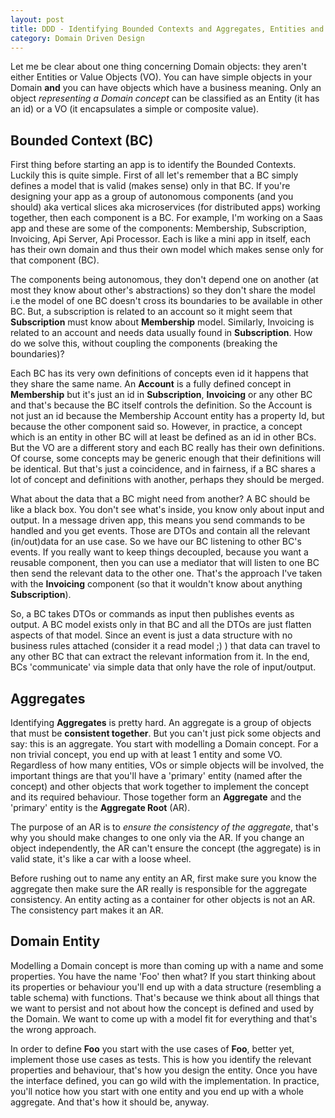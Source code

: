 ```yaml
---
layout: post
title: DDD - Identifying Bounded Contexts and Aggregates, Entities and Value Objects
category: Domain Driven Design
---
```


Let me be clear about one thing concerning Domain objects: they aren't either Entities or Value Objects (VO). You can have simple objects in your Domain **and** you can have objects which have a business meaning. Only an object _representing a Domain concept_ can be classified as an Entity (it has an id) or a VO (it encapsulates a simple or composite value).

 
## Bounded Context (BC)

 First thing before starting an app is to identify the Bounded Contexts. Luckily this is quite simple. First of all let's remember that a BC simply defines a model that is valid (makes sense) only in that BC. If you're designing your app as a group of autonomous components (and you should) aka vertical slices aka microservices (for distributed apps) working together, then each component is a BC. For example, I'm working on a Saas app and these are some of the components: Membership, Subscription, Invoicing, Api Server, Api Processor. Each is like a mini app in itself, each has their own domain and thus their own model which makes sense only for that component (BC).

 The components being autonomous, they don't depend one on another (at most they know about other's abstractions) so they don't share the model i.e the model of one BC doesn't cross its boundaries to be available in other BC. But, a subscription is related to an account so it might seem that **Subscription** must know about **Membership** model. Similarly, Invoicing is related to an account and needs data usually found in **Subscription**. How do we solve this, without coupling the components (breaking the boundaries)?

 Each BC has its very own definitions of concepts even id it happens that they share the same name. An **Account** is a fully defined concept in **Membership** but it's just an id in **Subscription**, **Invoicing** or any other BC and that's because the BC itself controls the definition. So the Account is not just an id because the Membership Account entity has a property Id, but because the other component said so. However, in practice, a concept which is an entity in other BC will at least be defined as an id in other BCs. But the VO are a different story and each BC really has their own definitions. Of course, some concepts may be generic enough that their definitions will be identical. But that's just a coincidence, and in fairness, if a BC shares a lot of concept and definitions with another, perhaps they should be merged.

 What about the data that a BC might need from another? A BC should be like a black box. You don't see what's inside, you know only about input and output. In a message driven app, this means you send commands to be handled and you get events. Those are DTOs and contain all the relevant (in/out)data for an use case. So we have our BC listening to other BC's events. If you really want to keep things decoupled, because you want a reusable component, then you can use a mediator that will listen to one BC then send the relevant data to the other one. That's the approach I've taken with the **Invoicing** component (so that it wouldn't know about anything **Subscription**).

 So, a BC takes DTOs or commands as input then publishes events as output. A BC model exists only in that BC and all the DTOs are just flatten aspects of that model. Since an event is just a data structure with no business rules attached (consider it a read model ;) ) that data can travel to any other BC that can extract the relevant information from it. In the end, BCs 'communicate' via simple data that only have the role of input/output.

 
## Aggregates

 Identifying **Aggregates** is pretty hard. An aggregate is a group of objects that must be **consistent together**. But you can't just pick some objects and say: this is an aggregate. You start with modelling a Domain concept. For a non trivial concept, you end up with at least 1 entity and some VO. Regardless of how many entities, VOs or simple objects will be involved, the important things are that you'll have a 'primary' entity (named after the concept) and other objects that work together to implement the concept and its required behaviour. Those together form an **Aggregate** and the 'primary' entity is the **Aggregate Root** (AR).

 The purpose of an AR is to _ensure the consistency of the aggregate_, that's why you should make changes to one only via the AR. If you change an object independently, the AR can't ensure the concept (the aggregate) is in valid state, it's like a car with a loose wheel.

 Before rushing out to name any entity an AR, first make sure you know the aggregate then make sure the AR really is responsible for the aggregate consistency. An entity acting as a container for other objects is not an AR. The consistency part makes it an AR.

 
## Domain Entity

 Modelling a Domain concept is more than coming up with a name and some properties. You have the name 'Foo' then what? If you start thinking about its properties or behaviour you'll end up with a data structure (resembling a table schema) with functions. That's because we think about all things that we want to persist and not about how the concept is defined and used by the Domain. We want to come up with a model fit for everything and that's the wrong approach.

 In order to define **Foo** you start with the use cases of **Foo**, better yet, implement those use cases as tests. This is how you identify the relevant properties and behaviour, that's how you design the entity. Once you have the interface defined, you can go wild with the implementation. In practice, you'll notice how you start with one entity and you end up with a whole aggregate. And that's how it should be, anyway.


